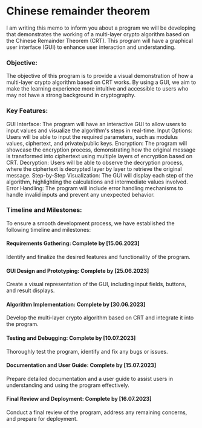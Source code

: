 # Chinese remainder theorem 
I am writing this memo to inform you about a program we will be developing that demonstrates the working of a multi-layer crypto algorithm based on the Chinese Remainder Theorem (CRT). This program will have a graphical user interface (GUI) to enhance user interaction and understanding.

### Objective:
The objective of this program is to provide a visual demonstration of how a multi-layer crypto algorithm based on CRT works. By using a GUI, we aim to make the learning experience more intuitive and accessible to users who may not have a strong background in cryptography.

### Key Features:

GUI Interface: The program will have an interactive GUI to allow users to input values and visualize the algorithm's steps in real-time.
Input Options: Users will be able to input the required parameters, such as modulus values, ciphertext, and private/public keys.
Encryption: The program will showcase the encryption process, demonstrating how the original message is transformed into ciphertext using multiple layers of encryption based on CRT.
Decryption: Users will be able to observe the decryption process, where the ciphertext is decrypted layer by layer to retrieve the original message.
Step-by-Step Visualization: The GUI will display each step of the algorithm, highlighting the calculations and intermediate values involved.
Error Handling: The program will include error handling mechanisms to handle invalid inputs and prevent any unexpected behavior.

### Timeline and Milestones:
To ensure a smooth development process, we have established the following timeline and milestones:

#### Requirements Gathering: Complete by [15.06.2023]
Identify and finalize the desired features and functionality of the program.
#### GUI Design and Prototyping: Complete by [25.06.2023]
Create a visual representation of the GUI, including input fields, buttons, and result displays.
#### Algorithm Implementation: Complete by [30.06.2023]
Develop the multi-layer crypto algorithm based on CRT and integrate it into the program.
#### Testing and Debugging: Complete by [10.07.2023]
Thoroughly test the program, identify and fix any bugs or issues.
#### Documentation and User Guide: Complete by [15.07.2023]
Prepare detailed documentation and a user guide to assist users in understanding and using the program effectively.
#### Final Review and Deployment: Complete by [16.07.2023]
Conduct a final review of the program, address any remaining concerns, and prepare for deployment.